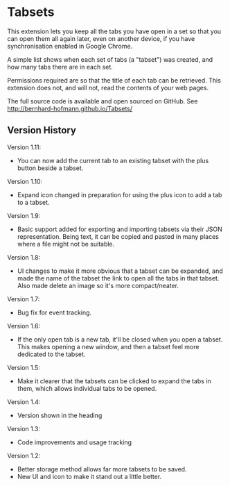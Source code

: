 # Tabsets

This extension lets you keep all the tabs you have open in a set so that you can open them all again later, even on another device, if you have synchronisation enabled in Google Chrome.

A simple list shows when each set of tabs (a "tabset") was created, and how many tabs there are in each set.

Permissions required are so that the title of each tab can be retrieved. This extension does not, and will not, read the contents of your web pages.

The full source code is available and open sourced on GitHub.
See http://bernhard-hofmann.github.io/Tabsets/

## Version History
Version 1.11:
* You can now add the current tab to an existing tabset with the plus button beside a tabset.

Version 1.10:
* Expand icon changed in preparation for using the plus icon to add a tab to a tabset.

Version 1.9:
* Basic support added for exporting and importing tabsets via their JSON representation. Being text, it can be copied and pasted in many places where a file might not be suitable.

Version 1.8:
* UI changes to make it more obvious that a tabset can be expanded, and made the name of the tabset the link to open all the tabs in that tabset. Also made delete an image so it's more compact/neater.

Version 1.7:
* Bug fix for event tracking.

Version 1.6:
* If the only open tab is a new tab, it'll be closed when you open a tabset. This makes opening a new window, and then a tabset feel more dedicated to the tabset.

Version 1.5:
* Make it clearer that the tabsets can be clicked to expand the tabs in them, which allows individual tabs to be opened.

Version 1.4:
* Version shown in the heading

Version 1.3:
* Code improvements and usage tracking

Version 1.2:
* Better storage method allows far more tabsets to be saved.
* New UI and icon to make it stand out a little better.